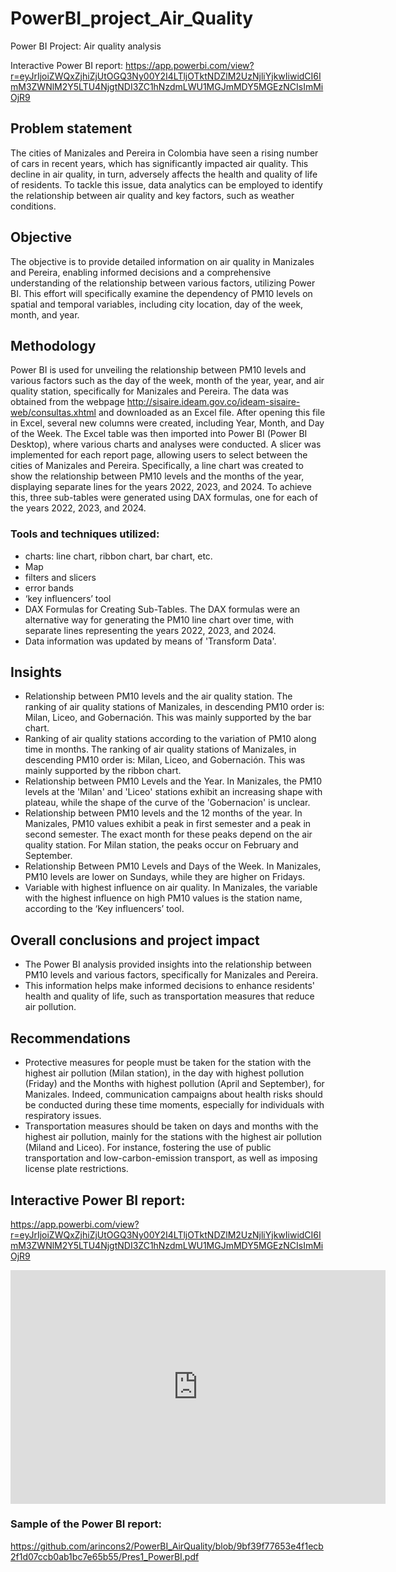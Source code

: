 # PowerBI_project_Air_Quality
Power BI Project: Air quality analysis

Interactive Power BI report:
https://app.powerbi.com/view?r=eyJrIjoiZWQxZjhiZjUtOGQ3Ny00Y2I4LTljOTktNDZlM2UzNjliYjkwIiwidCI6ImM3ZWNlM2Y5LTU4NjgtNDI3ZC1hNzdmLWU1MGJmMDY5MGEzNCIsImMiOjR9

## **Problem statement**

The cities of Manizales and Pereira in Colombia have seen a rising number of cars in recent years, which has significantly impacted air quality. This decline in air quality, in turn, adversely affects the health and quality of life of residents. To tackle this issue, data analytics can be employed to identify the relationship between air quality and key factors, such as weather conditions. 

## **Objective**

The objective is to provide detailed information on air quality in Manizales and Pereira, enabling informed decisions and a comprehensive understanding of the relationship between various factors, utilizing Power BI. This effort will specifically examine the dependency of PM10 levels on spatial and temporal variables, including city location, day of the week, month, and year.


## **Methodology**

Power BI is used for unveiling the relationship between PM10 levels and various factors such as the day of the week, month of the year, year, and air quality station, specifically for Manizales and Pereira. The data was obtained from the webpage http://sisaire.ideam.gov.co/ideam-sisaire-web/consultas.xhtml and downloaded as an Excel file. After opening this file in Excel, several new columns were created, including Year, Month, and Day of the Week. The Excel table was then imported into Power BI (Power BI Desktop), where various charts and analyses were conducted. A slicer was implemented for each report page, allowing users to select between the cities of Manizales and Pereira.
Specifically, a line chart was created to show the relationship between PM10 levels and the months of the year, displaying separate lines for the years 2022, 2023, and 2024. To achieve this, three sub-tables were generated using DAX formulas, one for each of the years 2022, 2023, and 2024.

### **Tools and techniques utilized:**

- charts: line chart, ribbon chart, bar chart, etc.
- Map
- filters and slicers
- error bands
- ‘key influencers’ tool
- DAX Formulas for Creating Sub-Tables. The DAX formulas were an alternative way for generating the PM10 line chart over time, with separate lines representing the years 2022, 2023, and 2024.
- Data information was updated by means of 'Transform Data'. 

## **Insights**

* Relationship between PM10 levels and the air quality station. The ranking of air quality stations of Manizales, in descending PM10 order is: Milan, Liceo, and Gobernación. This was mainly supported by the bar chart.
* Ranking of air quality stations according to the variation of PM10 along time in months. The ranking of air quality stations of Manizales, in descending PM10 order is: Milan, Liceo, and Gobernación. This was mainly supported by the ribbon chart.
* Relationship between PM10 Levels and the Year. In Manizales, the PM10 levels at the 'Milan' and 'Liceo' stations exhibit an increasing shape with plateau, while the shape of the curve of the 'Gobernacion' is  unclear.
* Relationship between PM10 levels and the 12 months of the year. In Manizales, PM10 values exhibit a peak in first semester and a peak in second semester. The exact month for these peaks depend on the air quality station. For Milan station, the peaks occur on February and September. 
* Relationship Between PM10 Levels and Days of the Week. In Manizales, PM10 levels are lower on Sundays, while they are higher on Fridays. 
* Variable with highest influence on air quality. In Manizales, the variable with the highest influence on high PM10 values is the station name, according to the ‘Key influencers’ tool.

## **Overall conclusions and project impact**
* The Power BI analysis provided insights into the relationship between PM10 levels and various factors, specifically for Manizales and Pereira. 
* This information helps make informed decisions to enhance residents' health and quality of life, such as transportation measures that reduce air pollution.

## **Recommendations**

* Protective measures for people must be taken for the station with the highest air pollution (Milan station), in the day with highest pollution (Friday) and the Months with highest pollution (April and September), for Manizales. Indeed, communication campaigns about health risks should be conducted during these time moments, especially for individuals with respiratory issues.
* Transportation measures should be taken on days and months with the highest air pollution, mainly for the stations with the highest air pollution (Miland and Liceo). For instance, fostering the use of public transportation and low-carbon-emission transport, as well as imposing license plate restrictions.


##  Interactive Power BI report:

https://app.powerbi.com/view?r=eyJrIjoiZWQxZjhiZjUtOGQ3Ny00Y2I4LTljOTktNDZlM2UzNjliYjkwIiwidCI6ImM3ZWNlM2Y5LTU4NjgtNDI3ZC1hNzdmLWU1MGJmMDY5MGEzNCIsImMiOjR9

<iframe title="PM10_MilanIcatGob" width="600" height="373.5" src="https://app.powerbi.com/view?r=eyJrIjoiZWQxZjhiZjUtOGQ3Ny00Y2I4LTljOTktNDZlM2UzNjliYjkwIiwidCI6ImM3ZWNlM2Y5LTU4NjgtNDI3ZC1hNzdmLWU1MGJmMDY5MGEzNCIsImMiOjR9" frameborder="0" allowFullScreen="true"></iframe>

### Sample of the Power BI report:
https://github.com/arincons2/PowerBI_AirQuality/blob/9bf39f77653e4f1ecb2f1d07ccb0ab1bc7e65b55/Pres1_PowerBI.pdf
